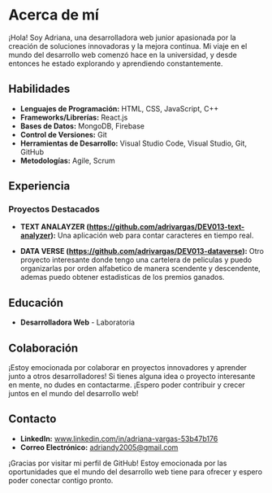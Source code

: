 # Acerca de mí

¡Hola! Soy Adriana, una desarrolladora web junior apasionada por la creación de soluciones innovadoras y la mejora continua. Mi viaje en el mundo del desarrollo web comenzó hace en la universidad, y desde entonces he estado explorando y aprendiendo constantemente.

## Habilidades

- **Lenguajes de Programación:** HTML, CSS, JavaScript, C++
- **Frameworks/Librerías:** React.js
- **Bases de Datos:** MongoDB, Firebase
- **Control de Versiones:** Git
- **Herramientas de Desarrollo:** Visual Studio Code, Visual Studio, Git, GitHub
- **Metodologías:** Agile, Scrum

## Experiencia

### Proyectos Destacados

- **TEXT ANALAYZER (https://github.com/adrivargas/DEV013-text-analyzer):** Una aplicación web para contar caracteres en tiempo real.

- **DATA VERSE (https://github.com/adrivargas/DEV013-dataverse):** Otro proyecto interesante donde tengo una cartelera de peliculas y puedo organizarlas por orden alfabetico de manera scendente y descendente, ademas puedo obtener estadisticas de los premios ganados.

## Educación

- **Desarrolladora Web** - Laboratoria


## Colaboración

¡Estoy emocionada por colaborar en proyectos innovadores y aprender junto a otros desarrolladores! Si tienes alguna idea o proyecto interesante en mente, no dudes en contactarme. ¡Espero poder contribuir y crecer juntos en el mundo del desarrollo web!

## Contacto

- **LinkedIn:** www.linkedin.com/in/adriana-vargas-53b47b176
- **Correo Electrónico:** adriandy2005@gmail.com

¡Gracias por visitar mi perfil de GitHub! Estoy emocionada por las oportunidades que el mundo del desarrollo web tiene para ofrecer y espero poder conectar contigo pronto.
